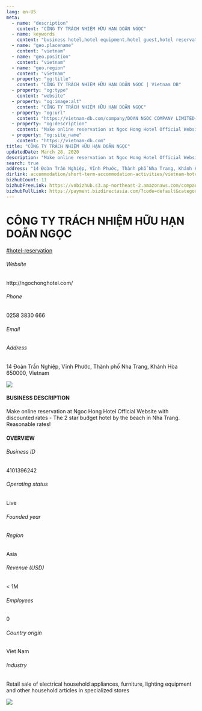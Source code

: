 ```yaml
---
lang: en-US
meta:
  - name: "description"
    content: "CÔNG TY TRÁCH NHIỆM HỮU HẠN DOÃN NGỌC"
  - name: keywords
    content: "business hotel,hotel equipment,hotel guest,hotel reservation,hotels,leisure hotel,membership,on site,resort,resort hotels,tourism,travelers,vacation,vacation,vacation,vietnam-hotel-reservation-companies"
  - name: "geo.placename"
    content: "vietnam"
  - name: "geo.position"
    content: "vietnam"
  - name: "geo.region"
    content: "vietnam"
  - property: "og:title"
    content: "CÔNG TY TRÁCH NHIỆM HỮU HẠN DOÃN NGỌC | Vietnam DB"
  - property: "og:type"
    content: "website"
  - property: "og:image:alt"
    content: "CÔNG TY TRÁCH NHIỆM HỮU HẠN DOÃN NGỌC"
  - property: "og:url"
    content: "https://vietnam-db.com/company/DOAN NGOC COMPANY LIMITED-2949106"
  - property: "og:description"
    content: "Make online reservation at Ngoc Hong Hotel Official Website with discounted rates  The 2 star budget hotel by the beach in Nha Trang. Reasonable rates!"
  - property: "og:site_name"
    content: "https://vietnam-db.com"
title: "CÔNG TY TRÁCH NHIỆM HỮU HẠN DOÃN NGỌC"
updatedDate: March 28, 2020
description: "Make online reservation at Ngoc Hong Hotel Official Website with discounted rates  The 2 star budget hotel by the beach in Nha Trang. Reasonable rates!"
search: true
address: "14 Đoàn Trần Nghiệp, Vĩnh Phước, Thành phố Nha Trang, Khánh Hòa 650000, Vietnam"
dirlink: accommodation/short-term-accommodation-activities/vietnam-hotel-reservation-companies
bizhubCount: 11
bizhubFreeLink: https://vnbizhub.s3.ap-northeast-2.amazonaws.com/companies/vietnam-hotel-reservation-companies_preview.xlsx
bizhubFullLink: https://payment.bizdirectasia.com/?code=default&category=bizhub&item=vietnam-hotel-reservation-companies&redirect=https://vietnam-db.com
---
```



<div class="bd-item">
    <div class="item-content">
        <div class="detail-title-wrap">
            <h1 class="detail-title">
                CÔNG TY TRÁCH NHIỆM HỮU HẠN DOÃN NGỌC
            </h1>
        </div>
		<div class="detail-tagslist"><a href="/accommodation/short-term-accommodation-activities/tags/hotel-reservation" class="detail-tagitem">#hotel-reservation</a></div>
        <h6 class="bd-label">Website</h6>
        <p>http://ngochonghotel.com/</p>
		<h6 class="bd-label">Phone</h6>
        <p>0258 3830 666</p>
        <h6 class="bd-label">Email</h6>
        <p><a class="textColorPrimary" href="#"></a></p>
        <h6 class="bd-label">Address</h6>
        <p>14 Đoàn Trần Nghiệp, Vĩnh Phước, Thành phố Nha Trang, Khánh Hòa 650000, Vietnam</p>
    </div>
</div>

<div class="banner-wrap text-center"><a href="" class="banner-link"><img src="/assets/vndb.com/BannerAds2.jpg" class="banner-img"></a></div>

<div class="bd-item">
    <div class="item-content">
        <h4 class="textColorPrimary item-title">BUSINESS DESCRIPTION</h4>
        <p>Make online reservation at Ngoc Hong Hotel Official Website with discounted rates - The 2 star budget hotel by the beach in Nha Trang. Reasonable rates!</p>
    </div>
</div>

<div class="bd-item">
    <div class="item-content">
        <h4 class="textColorPrimary item-title">OVERVIEW</h4>
        <div class="item-info">
            <h6 class="bd-label">Business ID</h6>
            <p>4101396242</p>
        </div>
        <div class="item-info">
            <h6 class="bd-label">Operating status</h6>
            <p>Live<small class="bd-status_dot live"></small></p>
        </div>
        <div class="item-info">
            <h6 class="bd-label">Founded year</h6>
            <p></p>
        </div>
        <div class="item-info">
            <h6 class="bd-label">Region</h6>
            <p>Asia</p>
        </div>
        <div class="item-info">
            <h6 class="bd-label">Revenue (USD)</h6>
            <p>&lt; 1M</p>
        </div>
        <div class="item-info">
            <h6 class="bd-label">Employees</h6>
            <p>0</p>
        </div>
        <div class="item-info">
            <h6 class="bd-label">Country origin</h6>
            <p>Viet Nam</p>
        </div>
        <div class="item-info">
            <h6 class="bd-label">Industry</h6>
            <p>Retail sale of electrical household appliances, furniture, lighting equipment and other household articles in specialized stores</p>
        </div>
    </div>
</div>

<div class="banner-wrap text-center"><a href="" class="banner-link"><img src="/assets/vndb.com/BannerAd_04_728x90.jpg" class="banner-img"></a></div>

<CustomPopup popupTitle="ENTER EMAIL TO DOWNLOAD" popupSubTitle="The companies data will be sent to your inbox. Please enter your email." :free="this.$frontmatter.bizhubFreeLink" :paid="this.$frontmatter.bizhubFullLink" :count="this.$frontmatter.bizhubCount"/>

